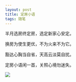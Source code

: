 ```yaml
---
layout: post
title: 定房小语
tags: 随笔
---
```


半月选房终定房，选定新家心安定。

换房为使生更优，不为火来不为它。

豁达心胸当自省，天高云淡莫自扰。

定房小语闲一首，关照心境勿迷失。

![](http://image.cpxxpc.com/dingfang.jpg)
